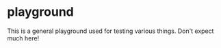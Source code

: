 # playground

This is a general playground used for testing various things. Don't expect much
here!
